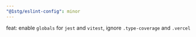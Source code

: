 ```yaml
---
"@1stg/eslint-config": minor
---
```


feat: enable `globals` for `jest` and `vitest`, ignore `.type-coverage` and `.vercel`
